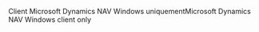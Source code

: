 <span data-ttu-id="2d57a-101">Client Microsoft Dynamics NAV Windows uniquement</span><span class="sxs-lookup"><span data-stu-id="2d57a-101">Microsoft Dynamics NAV Windows client only</span></span>